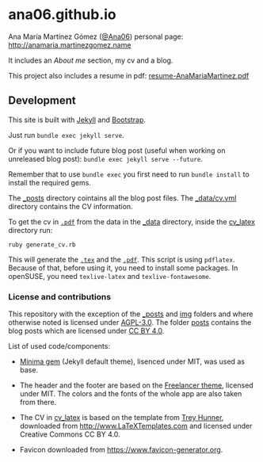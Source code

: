 # ana06.github.io

Ana María Martínez Gómez ([@Ana06](https://github.com/Ana06)) personal page: <http://anamaria.martinezgomez.name>

It includes an _About me_ section, my cv and a blog.

This project also includes a resume in pdf: [resume-AnaMariaMartinez.pdf](resume-AnaMariaMartinez.pdf)


## Development

This site is built with [Jekyll](https://github.com/jekyll/jekyll) and [Bootstrap](https://github.com/twbs/bootstrap).

Just run `bundle exec jekyll serve`.

Or if you want to include future blog post (useful when working on unreleased blog post): `bundle exec jekyll serve --future`.

Remember that to use `bundle exec` you first need to run `bundle install` to install the required gems.


The [_posts](_posts) directory cointains all the blog post files. The [_data/cv.yml](_data/cv.yml) directory contains the CV information.


To get the cv in [`.pdf`](cv_latex/CV-AnaMariaMartinez.pdf) from the data in the [_data](_data) directory, inside the [cv_latex](cv_latex) directory run:

`ruby generate_cv.rb`

This will generate the [`.tex`](cv_latex/CV-AnaMariaMartinez.tex) and the [`.pdf`](cv_latex/CV-AnaMariaMartinez.pdf). This script is using `pdflatex`. Because of that, before using it, you need to install some packages. In openSUSE, you need `texlive-latex` and `texlive-fontawesome`.


### License and contributions


This repository with the exception of the [_posts](posts) and [img](img) folders and where otherwise noted is licensed under [AGPL-3.0](AGPL-text).
The folder [posts](posts) contains the blog posts which are licensed under [CC BY 4.0](CC-BY-4-text).

List of used code/components:

- [Minima gem](https://github.com/jekyll/minima) (Jekyll default theme), lisenced under MIT,  was used as base.

- The header and the footer are based on the [Freelancer theme](https://startbootstrap.com/template-overviews/freelancer/), licensed under MIT.
The colors and the fonts of the whole app are also taken from there.

- The CV in [cv_latex](cv_latex) is based on the template from [Trey Hunner](http://www.treyhunner.com),
downloaded from <http://www.LaTeXTemplates.com> and licensed under Creative Commons CC BY 4.0.

- Favicon downloaded from <https://www.favicon-generator.org>.

